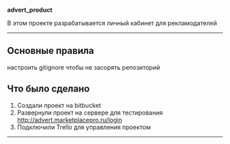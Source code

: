 **advert_product**

В этом проекте разрабатывается личный кабинет для рекламодателей 

---

## Основные правила

настроить gitignore чтобы не засорять репозиторий

## Что было сделано

1. Создали проект на bitbucket
2. Развернули проект на сервере для тестирования http://advert.marketplacepro.ru/login
3. Подключили Trello для управления проектом


---

